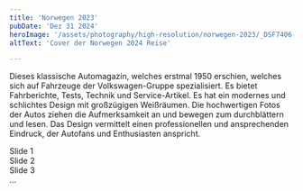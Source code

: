 ```yaml
---
title: 'Norwegen 2023'
pubDate: 'Dez 31 2024'
heroImage: '/assets/photography/high-resolution/norwegen-2023/_DSF7406-high-resolution.jpg'
altText: 'Cover der Norwegen 2024 Reise'

---
```



Dieses klassische Automagazin, welches erstmal 1950 erschien, welches sich auf Fahrzeuge der Volkswagen-Gruppe spezialisiert. Es bietet Fahrberichte, Tests, Technik und Service-Artikel. Es hat ein modernes und schlichtes Design mit großzügigen Weißräumen. Die hochwertigen Fotos der Autos ziehen die Aufmerksamkeit an und bewegen zum durchblättern und lesen. Das Design vermittelt einen professionellen und ansprechenden Eindruck, der Autofans und Enthusiasten anspricht.


<!-- Slider main container -->
<div class="swiper">
  <!-- Additional required wrapper -->
  <div class="swiper-wrapper">
    <!-- Slides -->
    <div class="swiper-slide">Slide 1</div>
    <div class="swiper-slide">Slide 2</div>
    <div class="swiper-slide">Slide 3</div>
    ...
  </div>
  <!-- If we need pagination -->
  <div class="swiper-pagination"></div>

  <!-- If we need navigation buttons -->
  <div class="swiper-button-prev"></div>
  <div class="swiper-button-next"></div>

  <!-- If we need scrollbar -->
  <div class="swiper-scrollbar"></div>
</div>